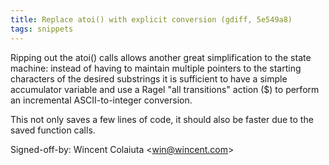 ```yaml
---
title: Replace atoi() with explicit conversion (gdiff, 5e549a8)
tags: snippets
---
```


Ripping out the atoi() calls allows another great simplification to the state machine: instead of having to maintain multiple pointers to the starting characters of the desired substrings it is sufficient to have a simple accumulator variable and use a Ragel "all transitions" action (\$) to perform an incremental ASCII-to-integer conversion.

This not only saves a few lines of code, it should also be faster due to the saved function calls.

Signed-off-by: Wincent Colaiuta &lt;win@wincent.com&gt;
